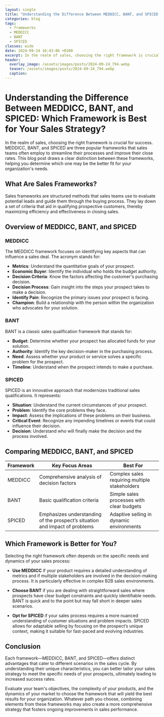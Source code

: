 ```yaml
---
layout: single
title: "Understanding the Difference Between MEDDICC, BANT, and SPICED: Which Framework is Best for Your Sales Strategy?"
categories: blog
tags:
  - frameworks
  - MEDDICC
  - BANT
  - SPICED
classes: wide
date: 2024-09-24 16:43:06 +0100
excerpt: In the realm of sales, choosing the right framework is crucial for success. MEDDICC, BANT, and SPICED are three popular frameworks that sales teams often em...
header:
  overlay_image: /assets/images/posts/2024-09-24_794.webp
  teaser: /assets/images/posts/2024-09-24_794.webp
  caption: 
---
```

  
# Understanding the Difference Between MEDDICC, BANT, and SPICED: Which Framework is Best for Your Sales Strategy?

In the realm of sales, choosing the right framework is crucial for success. MEDDICC, BANT, and SPICED are three popular frameworks that sales teams often employ to streamline their processes and improve their close rates. This blog post draws a clear distinction between these frameworks, helping you determine which one may be the better fit for your organization's needs.

## What Are Sales Frameworks?

Sales frameworks are structured methods that sales teams use to evaluate potential leads and guide them through the buying process. They lay down a set of criteria that aid in qualifying prospective customers, thereby maximizing efficiency and effectiveness in closing sales.

## Overview of MEDDICC, BANT, and SPICED

### MEDDICC

The MEDDICC framework focuses on identifying key aspects that can influence a sales deal. The acronym stands for:

- **Metrics**: Understand the quantitative goals of your prospect.
- **Economic Buyer**: Identify the individual who holds the budget authority.
- **Decision Criteria**: Know the factors affecting the customer's purchasing decision.
- **Decision Process**: Gain insight into the steps your prospect takes to make a decision.
- **Identify Pain**: Recognize the primary issues your prospect is facing.
- **Champion**: Build a relationship with the person within the organization who advocates for your solution.

### BANT

BANT is a classic sales qualification framework that stands for:

- **Budget**: Determine whether your prospect has allocated funds for your solution.
- **Authority**: Identify the key decision-maker in the purchasing process.
- **Need**: Assess whether your product or service solves a specific problem for the prospect.
- **Timeline**: Understand when the prospect intends to make a purchase.

### SPICED

SPICED is an innovative approach that modernizes traditional sales qualifications. It represents:

- **Situation**: Understand the current circumstances of your prospect.
- **Problem**: Identify the core problems they face.
- **Impact**: Assess the implications of these problems on their business.
- **Critical Event**: Recognize any impending timelines or events that could influence their decision.
- **Decision**: Understand who will finally make the decision and the process involved.

## Comparing MEDDICC, BANT, and SPICED

| Framework | Key Focus Areas | Best For |
|-----------|----------------|----------|
| MEDDICC   | Comprehensive analysis of decision factors | Complex sales requiring multiple stakeholders |
| BANT      | Basic qualification criteria | Simple sales processes with clear budgets |
| SPICED    | Emphasizes understanding of the prospect’s situation and impact of problems | Adaptive selling in dynamic environments |

## Which Framework is Better for You?

Selecting the right framework often depends on the specific needs and dynamics of your sales process:

- **Use MEDDICC** if your product requires a detailed understanding of metrics and if multiple stakeholders are involved in the decision-making process. It is particularly effective in complex B2B sales environments.

- **Choose BANT** if you are dealing with straightforward sales where prospects have clear budget constraints and quickly identifiable needs. BANT is quick and to the point but may fall short in deeper sales scenarios.

- **Opt for SPICED** if your sales process requires a more nuanced understanding of customer situations and problem impacts. SPICED allows for adaptable selling by focusing on the prospect’s unique context, making it suitable for fast-paced and evolving industries.

## Conclusion

Each framework—MEDDICC, BANT, and SPICED—offers distinct advantages that cater to different scenarios in the sales cycle. By understanding their unique characteristics, you can better tailor your sales strategy to meet the specific needs of your prospects, ultimately leading to increased success rates. 

Evaluate your team's objectives, the complexity of your products, and the dynamics of your market to choose the framework that will yield the best results for your organization. Whatever path you choose, combining elements from these frameworks may also create a more comprehensive strategy that fosters ongoing improvements in sales performance.